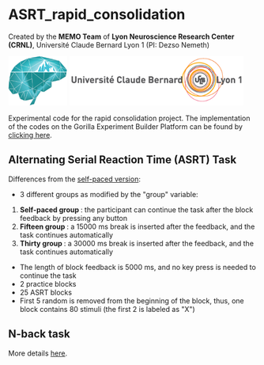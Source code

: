 # ASRT_rapid_consolidation

Created by the <strong>MEMO Team</strong> of <strong>Lyon Neuroscience Research Center (CRNL)</strong>, Université Claude Bernard Lyon 1 (PI: Dezso Nemeth)

<img src="static/logo_memo.png" height=100>
<img src="static/logo_lyon.png" height=100>

Experimental code for the rapid consolidation project. The implementation of the codes on the Gorilla Experiment Builder Platform can be found by <a href="https://app.gorilla.sc/openmaterials/397611">clicking here</a>.

<h2>Alternating Serial Reaction Time (ASRT) Task</h2>

Differences from the <a href="https://github.com/vekteo/ASRT_jsPsych">self-paced version</a>:

- 3 different groups as modified by the "group" variable:
1. <strong> Self-paced group </strong>: the participant can continue the task after the block feedback by pressing any button
2. <strong> Fifteen group </strong>: a 15000 ms break is inserted after the feedback, and the task continues automatically
2. <strong> Thirty group </strong>: a 30000 ms break is inserted after the feedback, and the task continues automatically
- The length of block feedback is 5000 ms, and no key press is needed to continue the task
- 2 practice blocks
- 25 ASRT blocks
- First 5 random is removed from the beginning of the block, thus, one block contains 80 stimuli (the first 2 is labeled as "X")
 
 <h2>N-back task</h2>

 More details <a href="https://github.com/vekteo/Nback_jsPsych">here</a>.
